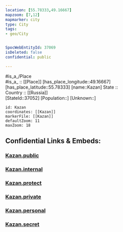```yaml
---
location: [55.78333,49.16667] 
mapzoom: [7,12] 
mapmarker: city 
type: City
tags:
- geo/City


SpocWebEntityId: 37069
isDeleted: false
confidential: public

---
```

#is_a_/Place  
#is_a_ :: [[Place]] 
[has_place_longitude::49.16667] 
[has_place_latitude::55.78333] 
[name::Kazan] 
State ::  
Country :: [[Russia]]  
[StateId::37052] 
[Population::] 
[Unknown::] 


```leaflet
id: Kazan
coordinates: [[Kazan]] 
markerFile: [[Kazan]] 
defaultZoom: 11 
maxZoom: 18
```


## Confidential Links & Embeds: 

### [Kazan.public](/_public/\Earth\Continent\Europe\Europe~East\Russia\Russia~Volga\Tatarstan~Republic\CityKazan.public.md) 

### [Kazan.internal](/_internal/\Earth\Continent\Europe\Europe~East\Russia\Russia~Volga\Tatarstan~Republic\CityKazan.internal.md) 

### [Kazan.protect](/_protect/\Earth\Continent\Europe\Europe~East\Russia\Russia~Volga\Tatarstan~Republic\CityKazan.protect.md) 

### [Kazan.private](/_private/\Earth\Continent\Europe\Europe~East\Russia\Russia~Volga\Tatarstan~Republic\CityKazan.private.md) 

### [Kazan.personal](/_personal/\Earth\Continent\Europe\Europe~East\Russia\Russia~Volga\Tatarstan~Republic\CityKazan.personal.md) 

### [Kazan.secret](/_secret/\Earth\Continent\Europe\Europe~East\Russia\Russia~Volga\Tatarstan~Republic\CityKazan.secret.md)

